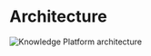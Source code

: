 # Architecture



![Knowledge Platform architecture](../../../../assets/images/kp\_architecture.png)
